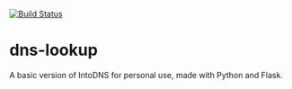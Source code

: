[![Build Status](https://travis-ci.org/djw4/dns-lookup.svg?branch=master)](https://travis-ci.org/djw4/dns-lookup)

# dns-lookup
A basic version of IntoDNS for personal use, made with Python and Flask.
